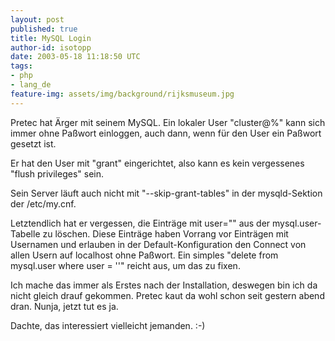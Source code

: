 ```yaml
---
layout: post
published: true
title: MySQL Login
author-id: isotopp
date: 2003-05-18 11:18:50 UTC
tags:
- php
- lang_de
feature-img: assets/img/background/rijksmuseum.jpg
---
```

Pretec hat Ärger mit seinem MySQL. Ein lokaler User "cluster@%" kann sich immer ohne Paßwort einloggen, auch dann, wenn für den User ein Paßwort gesetzt ist.

Er hat den User mit "grant" eingerichtet, also kann es kein vergessenes "flush privileges" sein.

Sein Server läuft auch nicht mit "--skip-grant-tables" in der mysqld-Sektion der /etc/my.cnf.

Letztendlich hat er vergessen, die Einträge mit user="" aus der mysql.user-Tabelle zu löschen. Diese Einträge haben Vorrang vor Einträgen mit Usernamen und erlauben in der Default-Konfiguration den Connect von allen Usern auf localhost ohne Paßwort. Ein simples "delete from mysql.user where user = ''" reicht aus, um das zu fixen.

Ich mache das immer als Erstes nach der Installation, deswegen bin ich da nicht gleich drauf gekommen. Pretec kaut da wohl schon seit gestern abend dran. Nunja, jetzt tut es ja.

Dachte, das interessiert vielleicht jemanden. :-)
